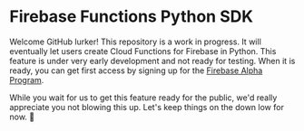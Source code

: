 # Firebase Functions Python SDK

Welcome GitHub lurker! This repository is a work in progress. It will eventually let users create Cloud Functions for Firebase in Python. This feature is under very early development and not ready for testing. When it is ready, you can get first access by signing up for the [Firebase Alpha Program](https://services.google.cn/fb/forms/firebasealphaprogram/).

While you wait for us to get this feature ready for the public, we'd really appreciate you not blowing this up. Let's keep things on the down low for now. 🤫
